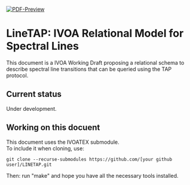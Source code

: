 [![PDF-Preview](https://img.shields.io/badge/Preview-PDF-blue)](../../releases/download/auto-pdf-preview/LineTAP-draft.pdf)

# LineTAP: IVOA Relational Model for Spectral Lines

This document is a IVOA Working Draft proposing a relational schema to describe spectral line transitions that can be queried using the TAP protocol. 

## Current status

Under development.

## Working on this docuent

This document uses the IVOATEX submodule.  
To include it when cloning, use:


    git clone --recurse-submodules https://github.com/[your github user]/LINETAP.git

Then: run "make" and hope you have all the necessary tools installed.
